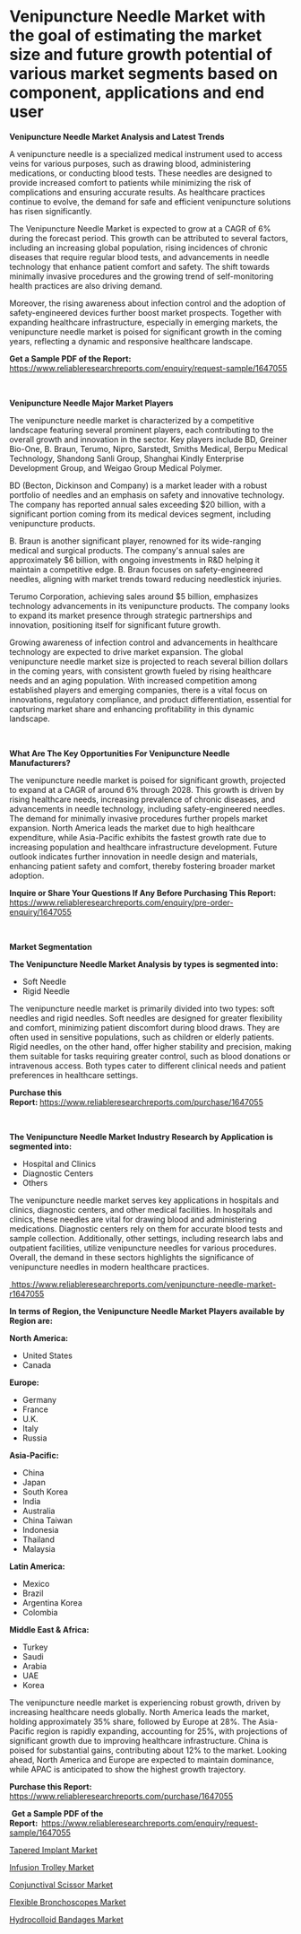 <p><h1>Venipuncture Needle Market with the goal of estimating the market size and future growth potential of various market segments based on component, applications and end user</h1></p><p><strong>Venipuncture Needle Market Analysis and Latest Trends</strong></p>
<p><p>A venipuncture needle is a specialized medical instrument used to access veins for various purposes, such as drawing blood, administering medications, or conducting blood tests. These needles are designed to provide increased comfort to patients while minimizing the risk of complications and ensuring accurate results. As healthcare practices continue to evolve, the demand for safe and efficient venipuncture solutions has risen significantly.</p><p>The Venipuncture Needle Market is expected to grow at a CAGR of 6% during the forecast period. This growth can be attributed to several factors, including an increasing global population, rising incidences of chronic diseases that require regular blood tests, and advancements in needle technology that enhance patient comfort and safety. The shift towards minimally invasive procedures and the growing trend of self-monitoring health practices are also driving demand.</p><p>Moreover, the rising awareness about infection control and the adoption of safety-engineered devices further boost market prospects. Together with expanding healthcare infrastructure, especially in emerging markets, the venipuncture needle market is poised for significant growth in the coming years, reflecting a dynamic and responsive healthcare landscape.</p></p>
<p><strong>Get a Sample PDF of the Report:&nbsp;</strong> <a href="https://www.reliableresearchreports.com/enquiry/request-sample/1647055?utm_campaign=8&utm_medium=2&utm_source=Github&utm_content=ia&utm_term=04032025&utm_id=venipuncture-needle">https://www.reliableresearchreports.com/enquiry/request-sample/1647055</a></p>
<p>&nbsp;</p>
<p><strong>Venipuncture Needle Major Market Players</strong></p>
<p><p>The venipuncture needle market is characterized by a competitive landscape featuring several prominent players, each contributing to the overall growth and innovation in the sector. Key players include BD, Greiner Bio-One, B. Braun, Terumo, Nipro, Sarstedt, Smiths Medical, Berpu Medical Technology, Shandong Sanli Group, Shanghai Kindly Enterprise Development Group, and Weigao Group Medical Polymer.</p><p>BD (Becton, Dickinson and Company) is a market leader with a robust portfolio of needles and an emphasis on safety and innovative technology. The company has reported annual sales exceeding $20 billion, with a significant portion coming from its medical devices segment, including venipuncture products.</p><p>B. Braun is another significant player, renowned for its wide-ranging medical and surgical products. The company's annual sales are approximately $6 billion, with ongoing investments in R&D helping it maintain a competitive edge. B. Braun focuses on safety-engineered needles, aligning with market trends toward reducing needlestick injuries.</p><p>Terumo Corporation, achieving sales around $5 billion, emphasizes technology advancements in its venipuncture products. The company looks to expand its market presence through strategic partnerships and innovation, positioning itself for significant future growth.</p><p>Growing awareness of infection control and advancements in healthcare technology are expected to drive market expansion. The global venipuncture needle market size is projected to reach several billion dollars in the coming years, with consistent growth fueled by rising healthcare needs and an aging population. With increased competition among established players and emerging companies, there is a vital focus on innovations, regulatory compliance, and product differentiation, essential for capturing market share and enhancing profitability in this dynamic landscape.</p></p>
<p>&nbsp;</p>
<p><strong>What Are The Key Opportunities For Venipuncture Needle Manufacturers?</strong></p>
<p><p>The venipuncture needle market is poised for significant growth, projected to expand at a CAGR of around 6% through 2028. This growth is driven by rising healthcare needs, increasing prevalence of chronic diseases, and advancements in needle technology, including safety-engineered needles. The demand for minimally invasive procedures further propels market expansion. North America leads the market due to high healthcare expenditure, while Asia-Pacific exhibits the fastest growth rate due to increasing population and healthcare infrastructure development. Future outlook indicates further innovation in needle design and materials, enhancing patient safety and comfort, thereby fostering broader market adoption.</p></p>
<p><strong>Inquire or Share Your Questions If Any Before Purchasing This Report:</strong> <a href="https://www.reliableresearchreports.com/enquiry/pre-order-enquiry/1647055?utm_campaign=8&utm_medium=2&utm_source=Github&utm_content=ia&utm_term=04032025&utm_id=venipuncture-needle">https://www.reliableresearchreports.com/enquiry/pre-order-enquiry/1647055</a></p>
<p>&nbsp;</p>
<p><strong>Market Segmentation</strong></p>
<p><strong>The Venipuncture Needle Market Analysis by types is segmented into:</strong></p>
<p><ul><li>Soft Needle</li><li>Rigid Needle</li></ul></p>
<p><p>The venipuncture needle market is primarily divided into two types: soft needles and rigid needles. Soft needles are designed for greater flexibility and comfort, minimizing patient discomfort during blood draws. They are often used in sensitive populations, such as children or elderly patients. Rigid needles, on the other hand, offer higher stability and precision, making them suitable for tasks requiring greater control, such as blood donations or intravenous access. Both types cater to different clinical needs and patient preferences in healthcare settings.</p></p>
<p><strong>Purchase this Report:&nbsp;</strong><a href="https://www.reliableresearchreports.com/purchase/1647055?utm_campaign=8&utm_medium=2&utm_source=Github&utm_content=ia&utm_term=04032025&utm_id=venipuncture-needle">https://www.reliableresearchreports.com/purchase/1647055</a></p>
<p>&nbsp;</p>
<p><strong>The Venipuncture Needle Market Industry Research by Application is segmented into:</strong></p>
<p><ul><li>Hospital and Clinics</li><li>Diagnostic Centers</li><li>Others</li></ul></p>
<p><p>The venipuncture needle market serves key applications in hospitals and clinics, diagnostic centers, and other medical facilities. In hospitals and clinics, these needles are vital for drawing blood and administering medications. Diagnostic centers rely on them for accurate blood tests and sample collection. Additionally, other settings, including research labs and outpatient facilities, utilize venipuncture needles for various procedures. Overall, the demand in these sectors highlights the significance of venipuncture needles in modern healthcare practices.</p></p>
<p><a href="https://www.reliableresearchreports.com/venipuncture-needle-market-r1647055?utm_campaign=8&utm_medium=2&utm_source=Github&utm_content=ia&utm_term=04032025&utm_id=venipuncture-needle">&nbsp;https://www.reliableresearchreports.com/venipuncture-needle-market-r1647055</a></p>
<p><strong>In terms of Region, the Venipuncture Needle Market Players available by Region are:</strong></p>
<p>
    <p> <strong> North America: </strong>
        <ul>
            <li>United States</li>
            <li>Canada</li>
        </ul>
        </p> 
    <p> <strong> Europe: </strong>
        <ul>
            <li>Germany</li>
            <li>France</li>
            <li>U.K.</li>
            <li>Italy</li>
            <li>Russia</li>
        </ul>
        </p> 
    <p> <strong> Asia-Pacific: </strong>
        <ul>
            <li>China</li>
            <li>Japan</li>
            <li>South Korea</li>
            <li>India</li>
            <li>Australia</li>
            <li>China Taiwan</li>
            <li>Indonesia</li>
            <li>Thailand</li>
            <li>Malaysia</li>
        </ul>
        </p> 
    <p> <strong> Latin America: </strong>
        <ul>
            <li>Mexico</li>
            <li>Brazil</li>
            <li>Argentina Korea</li>
            <li>Colombia</li>
        </ul>
        </p> 
    <p> <strong> Middle East & Africa: </strong>
        <ul>
            <li>Turkey</li>
            <li>Saudi</li>
            <li>Arabia</li>
            <li>UAE</li>
            <li>Korea</li>
        </ul>
    </p>
    </p>
<p><p>The venipuncture needle market is experiencing robust growth, driven by increasing healthcare needs globally. North America leads the market, holding approximately 35% share, followed by Europe at 28%. The Asia-Pacific region is rapidly expanding, accounting for 25%, with projections of significant growth due to improving healthcare infrastructure. China is poised for substantial gains, contributing about 12% to the market. Looking ahead, North America and Europe are expected to maintain dominance, while APAC is anticipated to show the highest growth trajectory.</p></p>
<p><strong>Purchase this Report: </strong><a href="https://www.reliableresearchreports.com/purchase/1647055?utm_campaign=8&utm_medium=2&utm_source=Github&utm_content=ia&utm_term=04032025&utm_id=venipuncture-needle">https://www.reliableresearchreports.com/purchase/1647055</a></p>
<p>&nbsp;<strong>Get a Sample PDF of the Report:&nbsp;&nbsp;</strong><a href="https://www.reliableresearchreports.com/enquiry/request-sample/1647055?utm_campaign=8&utm_medium=2&utm_source=Github&utm_content=ia&utm_term=04032025&utm_id=venipuncture-needle">https://www.reliableresearchreports.com/enquiry/request-sample/1647055</a></p>
<p><strong></strong></p>
<p><p><a href="https://github.com/vigatoimrene04/Market-Research-Report-List-1/blob/main/tapered-implant-market.md?utm_campaign=8&utm_medium=2&utm_source=Github&utm_content=ia&utm_term=04032025&utm_id=venipuncture-needle">Tapered Implant Market</a></p><p><a href="https://github.com/bufkamaiahi7/Market-Research-Report-List-1/blob/main/infusion-trolley-market.md?utm_campaign=8&utm_medium=2&utm_source=Github&utm_content=ia&utm_term=04032025&utm_id=venipuncture-needle">Infusion Trolley Market</a></p><p><a href="https://github.com/fraryatena85/Market-Research-Report-List-1/blob/main/conjunctival-scissor-market.md?utm_campaign=8&utm_medium=2&utm_source=Github&utm_content=ia&utm_term=04032025&utm_id=venipuncture-needle">Conjunctival Scissor Market</a></p><p><a href="https://github.com/wyettillesr4/Market-Research-Report-List-1/blob/main/flexible-bronchoscopes-market.md?utm_campaign=8&utm_medium=2&utm_source=Github&utm_content=ia&utm_term=04032025&utm_id=venipuncture-needle">Flexible Bronchoscopes Market</a></p><p><a href="https://github.com/alejnaouare/Market-Research-Report-List-1/blob/main/hydrocolloid-bandages-market.md?utm_campaign=8&utm_medium=2&utm_source=Github&utm_content=ia&utm_term=04032025&utm_id=venipuncture-needle">Hydrocolloid Bandages Market</a></p></p>